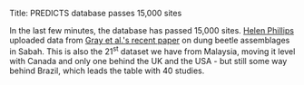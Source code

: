 Title: PREDICTS database passes 15,000 sites

In the last few minutes, the database has passed 15,000 sites.
[Helen Phillips](/pages/team.html#HP) uploaded data from
[Gray et al.'s recent paper](http://dx.doi.org/10.1002/ece3.1003)
on dung beetle assemblages in Sabah. This is also the
21<sup>st</sup> dataset we have from Malaysia, moving it level
with Canada and only one behind the UK and the USA - but still
some way behind Brazil, which leads the table with 40 studies.
